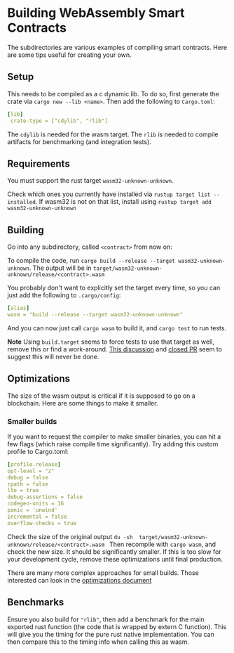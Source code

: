 # Building WebAssembly Smart Contracts

The subdirectories are various examples of compiling smart contracts.
Here are some tips useful for creating your own.

## Setup

This needs to be compiled as a c dynamic lib. To do so, first generate the crate via `cargo new --lib <name>`.
Then add the following to `Cargo.toml`:

```yaml
[lib]
 crate-type = ["cdylib", "rlib"]
```

The `cdylib` is needed for the wasm target. 
The `rlib` is needed to compile artifacts for benchmarking (and integration tests).

## Requirements

You must support the rust target `wasm32-unknown-unknown`.

Check which ones you currently have installed via `rustup target list --installed`.
If wasm32 is not on that list, install using `rustup target add wasm32-unknown-unknown`


## Building

Go into any subdirectory, called `<contract>` from now on:

To compile the code, run  `cargo build --release --target wasm32-unknown-unknown`. 
The output will be in `target/wasm32-unknown-unknown/release/<contract>.wasm`

You probably don't want to explicitly set the target every time, so you can just
add the following to `.cargo/config`:

```yaml
[alias]
wasm = "build --release --target wasm32-unknown-unknown"
```

And you can now just call `cargo wasm` to build it, and `cargo test` to run tests.

**Note** Using `build.target` seems to force tests to use that target as well, remove this or find a work-around.
[This discussion](https://internals.rust-lang.org/t/set-default-target-for-cargo-build-but-not-for-cargo-test/9777)
and [closed PR](https://github.com/rust-lang/cargo/pull/6825) seem to suggest this will never be done.

## Optimizations

The size of the wasm output is critical if it is supposed to go on a blockchain.
Here are some things to make it smaller.

### Smaller builds

If you want to request the compiler to make smaller binaries, 
you can hit a few flags (which raise compile time significantly).
Try adding this custom profile to Cargo.toml:

```yaml
[profile.release]
opt-level = "z"
debug = false
rpath = false
lto = true
debug-assertions = false
codegen-units = 16
panic = 'unwind'
incremental = false
overflow-checks = true
```

Check the size of the original output `du -sh  target/wasm32-unknown-unknown/release/<contract>.wasm `
Then recompile with  `cargo wasm`, and check the new size.
It should be significantly smaller. If this is too slow for your development cycle, remove these optimizations until final production.

There are many more complex approaches for small builds. Those interested can look in the [optimizations document](Optimization.md)

## Benchmarks

Ensure you also build for `"rlib"`, then add a benchmark for the main exported rust
function (the code that is wrapped by extern C function). This will give you the
timing for the pure rust native implementation. You can then compare this to the
timing info when calling this as wasm.

